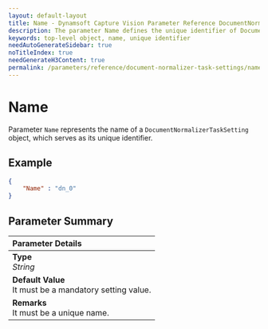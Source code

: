 ```yaml
---
layout: default-layout
title: Name - Dynamsoft Capture Vision Parameter Reference DocumentNormalizerTaskSetting Object.
description: The parameter Name defines the unique identifier of DocumentNormalizerTaskSetting object.
keywords: top-level object, name, unique identifier
needAutoGenerateSidebar: true
noTitleIndex: true
needGenerateH3Content: true
permalink: /parameters/reference/document-normalizer-task-settings/name.html
---
```


# Name

Parameter `Name` represents the name of a `DocumentNormalizerTaskSetting` object, which serves as its unique identifier.

## Example

```json
{
    "Name" : "dn_0"
}
```

## Parameter Summary

| Parameter Details |
| :----------------------------------- |
| **Type**<br>*String* |
| **Default Value**<br>It must be a mandatory setting value. |
| **Remarks**<br>It must be a unique name. |
